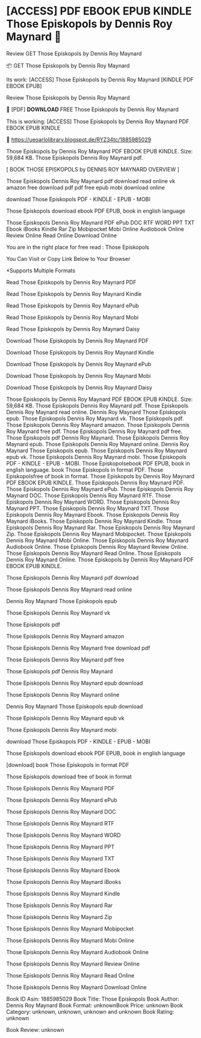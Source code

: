 # [ACCESS] PDF EBOOK EPUB KINDLE Those Episkopols by  Dennis Roy Maynard 📂
Review GET Those Episkopols by Dennis Roy Maynard

📦 GET Those Episkopols by Dennis Roy Maynard

Its work: [ACCESS] Those Episkopols by Dennis Roy Maynard [KINDLE PDF EBOOK EPUB]


Review Those Episkopols by Dennis Roy Maynard

📂 [PDF] 𝐃𝐎𝐖𝐍𝐋𝐎𝐀𝐃 FREE Those Episkopols by Dennis Roy Maynard

This is working: [ACCESS] Those Episkopols by Dennis Roy Maynard PDF EBOOK EPUB KINDLE



🎯 https://ueoarlolibrary.blogspot.de/RYZ34tc/1885985029



Those Episkopols by Dennis Roy Maynard PDF EBOOK EPUB KINDLE. Size: 59,684 KB. Those Episkopols Dennis Roy Maynard pdf.

[ BOOK THOSE EPISKOPOLS by DENNIS ROY MAYNARD OVERVIEW ]

Those Episkopols Dennis Roy Maynard pdf download read online vk amazon free download pdf pdf free epub mobi download online

download Those Episkopols PDF - KINDLE - EPUB - MOBI

Those Episkopols download ebook PDF EPUB, book in english language

Those Episkopols Dennis Roy Maynard PDF ePub DOC RTF WORD PPT TXT Ebook iBooks Kindle Rar Zip Mobipocket Mobi Online Audiobook Online Review Online Read Online Download Online

You are in the right place for free read : Those Episkopols

You Can Visit or Copy Link Below to Your Browser

*Supports Multiple Formats

Read Those Episkopols by Dennis Roy Maynard PDF

Read Those Episkopols by Dennis Roy Maynard Kindle

Read Those Episkopols by Dennis Roy Maynard ePub

Read Those Episkopols by Dennis Roy Maynard Mobi

Read Those Episkopols by Dennis Roy Maynard Daisy

Download Those Episkopols by Dennis Roy Maynard PDF

Download Those Episkopols by Dennis Roy Maynard Kindle

Download Those Episkopols by Dennis Roy Maynard ePub

Download Those Episkopols by Dennis Roy Maynard Mobi

Download Those Episkopols by Dennis Roy Maynard Daisy

Those Episkopols by Dennis Roy Maynard PDF EBOOK EPUB KINDLE. Size: 59,684 KB. Those Episkopols Dennis Roy Maynard pdf. Those Episkopols Dennis Roy Maynard read online. Dennis Roy Maynard Those Episkopols epub. Those Episkopols Dennis Roy Maynard vk. Those Episkopols pdf. Those Episkopols Dennis Roy Maynard amazon. Those Episkopols Dennis Roy Maynard free pdf. Those Episkopols Dennis Roy Maynard pdf free. Those Episkopols pdf Dennis Roy Maynard. Those Episkopols Dennis Roy Maynard epub. Those Episkopols Dennis Roy Maynard online. Dennis Roy Maynard Those Episkopols epub. Those Episkopols Dennis Roy Maynard epub vk. Those Episkopols Dennis Roy Maynard mobi. Those Episkopols PDF - KINDLE - EPUB - MOBI. Those Episkopolsebook PDF EPUB, book in english language. book Those Episkopols in format PDF. Those Episkopolsfree of book in format. Those Episkopols by Dennis Roy Maynard PDF EBOOK EPUB KINDLE. Those Episkopols Dennis Roy Maynard PDF. Those Episkopols Dennis Roy Maynard ePub. Those Episkopols Dennis Roy Maynard DOC. Those Episkopols Dennis Roy Maynard RTF. Those Episkopols Dennis Roy Maynard WORD. Those Episkopols Dennis Roy Maynard PPT. Those Episkopols Dennis Roy Maynard TXT. Those Episkopols Dennis Roy Maynard Ebook. Those Episkopols Dennis Roy Maynard iBooks. Those Episkopols Dennis Roy Maynard Kindle. Those Episkopols Dennis Roy Maynard Rar. Those Episkopols Dennis Roy Maynard Zip. Those Episkopols Dennis Roy Maynard Mobipocket. Those Episkopols Dennis Roy Maynard Mobi Online. Those Episkopols Dennis Roy Maynard Audiobook Online. Those Episkopols Dennis Roy Maynard Review Online. Those Episkopols Dennis Roy Maynard Read Online. Those Episkopols Dennis Roy Maynard Online. Those Episkopols by Dennis Roy Maynard PDF EBOOK EPUB KINDLE.

Those Episkopols Dennis Roy Maynard pdf download

Those Episkopols Dennis Roy Maynard read online

Dennis Roy Maynard Those Episkopols epub

Those Episkopols Dennis Roy Maynard vk

Those Episkopols pdf

Those Episkopols Dennis Roy Maynard amazon

Those Episkopols Dennis Roy Maynard free download pdf

Those Episkopols Dennis Roy Maynard pdf free

Those Episkopols pdf Dennis Roy Maynard

Those Episkopols Dennis Roy Maynard epub download

Those Episkopols Dennis Roy Maynard online

Dennis Roy Maynard Those Episkopols epub download

Those Episkopols Dennis Roy Maynard epub vk

Those Episkopols Dennis Roy Maynard mobi

download Those Episkopols PDF - KINDLE - EPUB - MOBI

Those Episkopols download ebook PDF EPUB, book in english language

[download] book Those Episkopols in format PDF

Those Episkopols download free of book in format

Those Episkopols Dennis Roy Maynard PDF

Those Episkopols Dennis Roy Maynard ePub

Those Episkopols Dennis Roy Maynard DOC

Those Episkopols Dennis Roy Maynard RTF

Those Episkopols Dennis Roy Maynard WORD

Those Episkopols Dennis Roy Maynard PPT

Those Episkopols Dennis Roy Maynard TXT

Those Episkopols Dennis Roy Maynard Ebook

Those Episkopols Dennis Roy Maynard iBooks

Those Episkopols Dennis Roy Maynard Kindle

Those Episkopols Dennis Roy Maynard Rar

Those Episkopols Dennis Roy Maynard Zip

Those Episkopols Dennis Roy Maynard Mobipocket

Those Episkopols Dennis Roy Maynard Mobi Online

Those Episkopols Dennis Roy Maynard Audiobook Online

Those Episkopols Dennis Roy Maynard Review Online

Those Episkopols Dennis Roy Maynard Read Online

Those Episkopols Dennis Roy Maynard Download Online

Book ID Asin: 1885985029
Book Title: Those Episkopols
Book Author: Dennis Roy Maynard
Book Format: unknownBook Price: unknown
Book Category: unknown, unknown, unknown and unknown
Book Rating: unknown

Book Review: unknown
